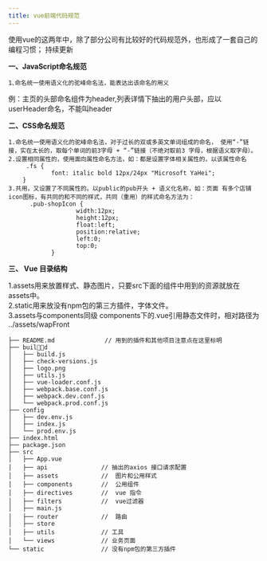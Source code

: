 ```yaml
---
title: vue前端代码规范
---
```


使用vue的这两年中，除了部分公司有比较好的代码规范外，也形成了一套自己的编程习惯；
持续更新
<section class="post-content">
            <p><strong>一、JavaScript命名规范</strong></p>

<pre><code>1､命名统一使用语义化的驼峰命名法，能表达出该命名的用义
</code></pre>

<p>例：主页的头部命名组件为header,列表详情下抽出的用户头部，应以userHeader命名，不能叫header </p>

<p><strong>二、CSS命名规范</strong></p>

<pre><code>1.命名统一使用语义化的驼峰命名法，对于过长的双或多英文单词组成的命名， 使用“-”链接，实在太长的，取每个单词的前3字母 + “-”链接（不绝对取前3 字母，根据语义取字母）。
2.设置相同属性的，使用面向属性命名方法，如：都是设置字体相关属性的，以该属性命名
     .fs {
            font: italic bold 12px/24px "Microsoft YaHei";
    }
3.共用，又设置了不同属性的。以public的pub开头 + 语义化名称，如：页面 有多个店铺icon图标，有共同的和不同的样式，共同（重用）的样式命名方法为：
      .pub-shopIcon {
                   width:12px;
                   height:12px;
                   float:left;
                   position:relative;
                   left:0;
                   top:0;
   			}
</code></pre>

<p><strong>三、 Vue 目录结构</strong></p>

<p>1.assets用来放置样式、静态图片，只要src下面的组件中用到的资源就放在assets中。 <br>
2.static用来放没有npm包的第三方插件，字体文件。 <br>
3.assets与components同级 components下的.vue引用静态文件时，相对路径为 ../assets/wapFront <br>
<code>
├── README.md              // 用到的插件和其他项目注意点在这里标明
├── build
│   ├── build.js
│   ├── check-versions.js
│   ├── logo.png
│   ├── utils.js
│   ├── vue-loader.conf.js
│   ├── webpack.base.conf.js
│   ├── webpack.dev.conf.js
│   └── webpack.prod.conf.js
├── config
│   ├── dev.env.js
│   ├── index.js
│   └── prod.env.js
├── index.html
├── package.json
├── src
│   ├── App.vue
│   ├── api               // 抽出的axios 接口请求配置
│   ├── assets            //  图片和公用样式
│   ├── components        //  公用组件
│   ├── directives        //  vue 指令
│   ├── filters           //  vue过滤器
│   ├── main.js
│   ├── router            //  路由
│   ├── store
│   ├── utils             // 工具
│   └── views             // 业务页面
└── static                // 没有npm包的第三方插件
</code></p>
        </section>
